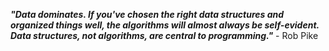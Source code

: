 _**"Data dominates. If you've chosen the right data structures and organized things well, the algorithms will almost always be self-evident. Data structures, not algorithms, are central to programming."**_ - Rob Pike
